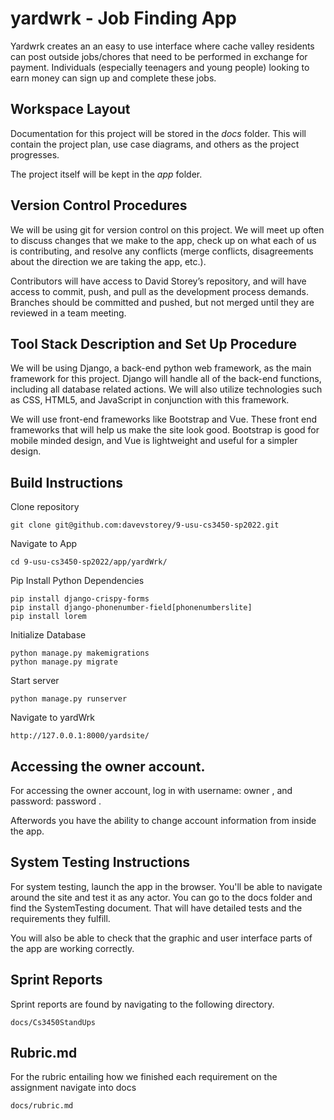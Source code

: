 # yardwrk - Job Finding App

Yardwrk creates an an easy to use interface where cache valley residents can post outside jobs/chores that need to be performed in exchange for payment. Individuals (especially teenagers and young people) looking to earn money can sign up and complete these jobs.

## Workspace Layout

Documentation for this project will be stored in the *docs* folder. This will contain the project plan, use case diagrams, and others as the project progresses.

The project itself will be kept in the *app* folder.

## Version Control Procedures

We will be using git for version control on this project. We will meet up often to discuss changes that we make to the app, check up on what each of us is contributing, and resolve any conflicts (merge conflicts, disagreements about the direction we are taking the app, etc.).

Contributors will have access to David Storey’s repository, and will have access to commit, push, and pull as the development process demands. Branches should be committed and pushed, but not merged until they are reviewed in a team meeting.

## Tool Stack Description and Set Up Procedure

We will be using Django, a back-end python web framework, as the main framework for this project. Django will handle all of the back-end functions, including all database related actions. We will also utilize technologies such as CSS, HTML5, and JavaScript in conjunction with this framework.

We will use front-end frameworks like Bootstrap and Vue. These front end frameworks that will help us make the site look good. Bootstrap is good for mobile minded design, and Vue is lightweight and useful for a simpler design.

## Build Instructions

Clone repository

    git clone git@github.com:davevstorey/9-usu-cs3450-sp2022.git

Navigate to App

    cd 9-usu-cs3450-sp2022/app/yardWrk/
    
Pip Install Python Dependencies

    pip install django-crispy-forms
    pip install django-phonenumber-field[phonenumberslite]
    pip install lorem

Initialize Database

    python manage.py makemigrations
    python manage.py migrate

Start server

    python manage.py runserver

Navigate to yardWrk

    http://127.0.0.1:8000/yardsite/

## Accessing the owner account.

For accessing the owner account, log in with username: owner , and password: password .

Afterwords you have the ability to change account information from inside the app.

## System Testing Instructions

For system testing, launch the app in the browser. You'll be able to navigate around the site and test it as any actor. You can go to the docs folder and find the SystemTesting document. That will have detailed tests and the requirements they fulfill.

You will also be able to check that the graphic and user interface parts of the app are working correctly. 

## Sprint Reports

Sprint reports are found by navigating to the following directory.

    docs/Cs3450StandUps

## Rubric.md

For the rubric entailing how we finished each requirement on the assignment navigate into docs

    docs/rubric.md
